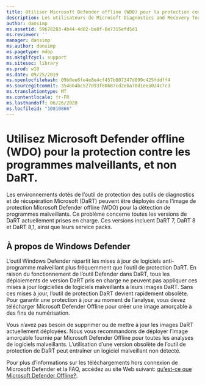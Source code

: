 ```yaml
---
title: Utiliser Microsoft Defender offline (WDO) pour la protection contre les programmes malveillants non DaRT
description: Les utilisateurs de Microsoft Diagnostics and Recovery Tools (DaRT) doivent utiliser Microsoft Defender offline (WDO) pour détecter les programmes malveillants.
author: dansimp
ms.assetid: 59678283-4b44-4d02-ba8f-0e7315efd5d1
ms.reviewer: ''
manager: dansimp
ms.author: dansimp
ms.pagetype: mdop
ms.mktglfcycl: support
ms.sitesec: library
ms.prod: w10
ms.date: 09/25/2019
ms.openlocfilehash: 09b0ee6fe4e8e4cf457b007347d099c425fddff4
ms.sourcegitcommit: 354664bc527d93f80687cd2eba70d1eea024c7c3
ms.translationtype: MT
ms.contentlocale: fr-FR
ms.lasthandoff: 06/26/2020
ms.locfileid: "10810866"
---
```

<!-- was:
# Microsoft Diagnostics and Recovery Toolset (DaRT) users should use Microsoft Defender Offline (WDO) for malware detection-->
# Utilisez Microsoft Defender offline (WDO) pour la protection contre les programmes malveillants, et non DaRT.

Les environnements dotés de l’outil de protection des outils de diagnostics et de récupération Microsoft (DaRT) peuvent être déployés dans l’image de protection Microsoft Defender offline (WDO) pour la détection de programmes malveillants. Ce problème concerne toutes les versions de DaRT actuellement prises en charge. Ces versions incluent DaRT 7, DaRT 8 et DaRT 8,1, ainsi que leurs service packs.

## À propos de Windows Defender


L’outil Windows Defender répartit les mises à jour de logiciels anti-programme malveillant plus fréquemment que l’outil de protection DaRT. En raison du fonctionnement de l’outil Defender dans DaRT, tous les déploiements de version DaRT pris en charge ne peuvent pas appliquer ces mises à jour logicielles de logiciels malveillants à leurs images DaRT. Sans ces mises à jour, l’outil de protection DaRT devient rapidement obsolète. Pour garantir une protection à jour au moment de l’analyse, vous devez télécharger Microsoft Defender Offline pour créer une image amorçable à des fins de numérisation.

Vous n’avez pas besoin de supprimer ou de mettre à jour les images DaRT actuellement déployées. Nous vous recommandons de déployer l’image amorçable fournie par Microsoft Defender Offline pour toutes les analyses de logiciels malveillants. L’utilisation d’une version obsolète de l’outil de protection de DaRT peut entraîner un logiciel malveillant non détecté.

Pour plus d’informations sur les téléchargements hors connexion de Microsoft Defender et la FAQ, accédez au site Web suivant: [qu’est-ce que Microsoft Defender Offline?](https://go.microsoft.com/fwlink/p/?LinkId=394127).

 

 






